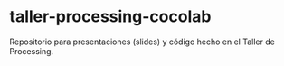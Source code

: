 # taller-processing-cocolab
Repositorio para presentaciones (slides) y código hecho en el Taller de Processing.
